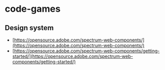 # code-games

## Design system
- [https://opensource.adobe.com/spectrum-web-components/](https://opensource.adobe.com/spectrum-web-components/)
- [https://opensource.adobe.com/spectrum-web-components/getting-started/](https://opensource.adobe.com/spectrum-web-components/getting-started/)
